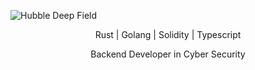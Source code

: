 ![Hubble Deep Field](https://raw.githubusercontent.com/Russell-Gill/Russell-Gill/main/home.png)

<p align="center"> Rust | Golang | Solidity | Typescript </p>
<p align="center">Backend Developer in Cyber Security</p>
